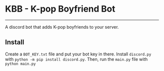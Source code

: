 # KBB - K-pop Boyfriend Bot
-----

A discord bot that adds K-pop boyfriends to your server.

## Install

Create a `BOT_KEY.txt` file and put your bot key in there.
Install `discord.py` with `python -m pip install discord.py`.
Then, run the `main.py` file with `python main.py`
